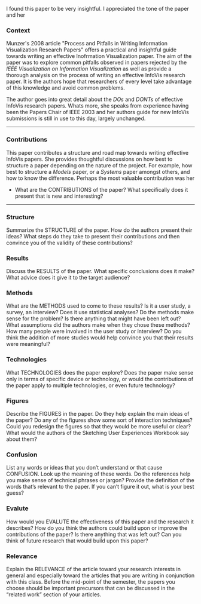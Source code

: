 I found this paper to be very insightful. I appreciated the tone of the paper
and her


### Context
Munzer's 2008 article "Process and Pitfalls in Writing Information
Visualization Research Papers" offers a practical and insightful guide towards
writing an effective Inofrmation Visualization paper. The aim of the paper was
to explore common pitfalls observed in papers rejected by the _IEEE_
_Visualization_ _on_ _Information_ _Visualization_ as well as provide a thorough
analysis on the process of writing an effective InfoVis research paper. It is the
authors hope that researchers of every level take advantage of this knowledge
and avoid common problems.

The author goes into great detail about the *DOs* and *DONTs* of effective
InfoVis research papers. Whats more, she speaks from experience having been the
Papers Chair of IEEE 2003 and her authors guide for new InfoVis submissions is
still in use to this day, largely unchanged.

---
### Contributions

This paper contributes a structure and road map towards writing effective InfoVis
papers. She provides thoughtful discussions on how best to structure a paper
depending on the nature of the project. For example, how best to structure a
*Models* paper, or a *Systems* paper amongst others, and how to know the
difference. Perhaps the most valuable contribution was her

- What are the CONTRIBUTIONS of the paper? What specifically does it present that is new and
interesting?

---
### Structure
 Summarize the STRUCTURE of the paper. How do the authors present their ideas? What steps do they
take to present their contributions and then convince you of the validity of these contributions?

### Results
 Discuss the RESULTS of the paper. What specific conclusions does it make? What advice does it give it
to the target audience?


### Methods
 What are the METHODS used to come to these results? Is it a user study, a survey, an interview? Does it
use statistical analyses? Do the methods make sense for the problem? Is there anything that might have
been left out? What assumptions did the authors make when they chose these methods? How many
people were involved in the user study or interview? Do you think the addition of more studies would
help convince you that their results were meaningful?

### Technologies
 What TECHNOLOGIES does the paper explore? Does the paper make sense only in terms of specific
device or technology, or would the contributions of the paper apply to multiple technologies, or even
future technology?

### Figures
 Describe the FIGURES in the paper. Do they help explain the main ideas of the paper? Do any of the
figures show some sort of interaction techniques? Could you redesign the figures so that they would be
more useful or clear? What would the authors of the Sketching User Experiences Workbook say about
them?

### Confusion
 List any words or ideas that you don’t understand or that cause CONFUSION. Look up the meaning of
these words. Do the references help you make sense of technical phrases or jargon? Provide the
definition of the words that’s relevant to the paper. If you can’t figure it out, what is your best guess?

### Evalute
 How would you EVALUTE the effectiveness of this paper and the research it describes? How do you
think the authors could build upon or improve the contributions of the paper? Is there anything that
was left out? Can you think of future research that would build upon this paper?


### Relevance
 Explain the RELEVANCE of the article toward your research interests in general and especially toward
the articles that you are writing in conjunction with this class. Before the mid-point of the semester, the papers you choose should be important precursors that can be discussed in the “related work” section
of your articles.

